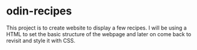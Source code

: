 # odin-recipes
This project is to create website to display a few recipes. I will be using a HTML to set the basic structure of the webpage and later on come back to revisit and style it with CSS.